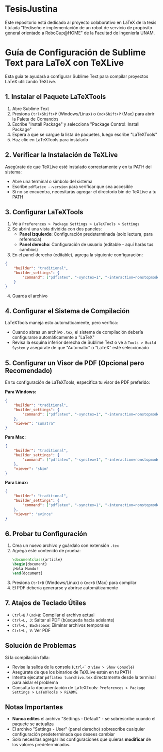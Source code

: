# TesisJustina
Este repositorio está dedicado al proyecto colaborativo en LaTeX de la tesis titulada "Rediseño e implementación de un robot de servicio de propósito general orientado a RoboCup@HOME" de la Facultad de Ingeniería UNAM.

# Guía de Configuración de Sublime Text para LaTeX con TeXLive

Esta guía te ayudará a configurar Sublime Text para compilar proyectos LaTeX utilizando TeXLive.

## 1. Instalar el Paquete LaTeXTools

1. Abre Sublime Text
2. Presiona `Ctrl+Shift+P` (Windows/Linux) o `Cmd+Shift+P` (Mac) para abrir la Paleta de Comandos
3. Escribe "Install Package" y selecciona "Package Control: Install Package"
4. Espera a que se cargue la lista de paquetes, luego escribe "LaTeXTools"
5. Haz clic en LaTeXTools para instalarlo

## 2. Verificar la Instalación de TeXLive

Asegúrate de que TeXLive esté instalado correctamente y en tu PATH del sistema:
- Abre una terminal o símbolo del sistema
- Escribe `pdflatex --version` para verificar que sea accesible
- Si no se encuentra, necesitarás agregar el directorio bin de TeXLive a tu PATH

## 3. Configurar LaTeXTools

1. Ve a `Preferences > Package Settings > LaTeXTools > Settings`
2. Se abrirá una vista dividida con dos paneles:
   - **Panel izquierdo**: Configuración predeterminada (solo lectura, para referencia)
   - **Panel derecho**: Configuración de usuario (editable - aquí harás tus cambios)
3. En el panel derecho (editable), agrega la siguiente configuración:

```json
{
    "builder": "traditional",
    "builder_settings": {
        "command": ["pdflatex", "-synctex=1", "-interaction=nonstopmode"]
    }
}
```

4. Guarda el archivo

## 4. Configurar el Sistema de Compilación

LaTeXTools maneja esto automáticamente, pero verifica:
- Cuando abras un archivo `.tex`, el sistema de compilación debería configurarse automáticamente a "LaTeX"
- Revisa la esquina inferior derecha de Sublime Text o ve a `Tools > Build System` y asegúrate de que "Automatic" o "LaTeX" esté seleccionado

## 5. Configurar un Visor de PDF (Opcional pero Recomendado)

En tu configuración de LaTeXTools, especifica tu visor de PDF preferido:

**Para Windows:**
```json
{
    "builder": "traditional",
    "builder_settings": {
        "command": ["pdflatex", "-synctex=1", "-interaction=nonstopmode"]
    },
    "viewer": "sumatra"
}
```

**Para Mac:**
```json
{
    "builder": "traditional",
    "builder_settings": {
        "command": ["pdflatex", "-synctex=1", "-interaction=nonstopmode"]
    },
    "viewer": "skim"
}
```

**Para Linux:**
```json
{
    "builder": "traditional",
    "builder_settings": {
        "command": ["pdflatex", "-synctex=1", "-interaction=nonstopmode"]
    },
    "viewer": "evince"
}
```

## 6. Probar tu Configuración

1. Crea un nuevo archivo y guárdalo con extensión `.tex`
2. Agrega este contenido de prueba:
   ```latex
   \documentclass{article}
   \begin{document}
   ¡Hola Mundo!
   \end{document}
   ```
3. Presiona `Ctrl+B` (Windows/Linux) o `Cmd+B` (Mac) para compilar
4. El PDF debería generarse y abrirse automáticamente

## 7. Atajos de Teclado Útiles

- `Ctrl+B` / `Cmd+B`: Compilar el archivo actual
- `Ctrl+L, J`: Saltar al PDF (búsqueda hacia adelante)
- `Ctrl+L, Backspace`: Eliminar archivos temporales
- `Ctrl+L, V`: Ver PDF

## Solución de Problemas

Si la compilación falla:
- Revisa la salida de la consola (`` Ctrl+` `` o `View > Show Console`)
- Asegúrate de que los binarios de TeXLive estén en tu PATH
- Intenta ejecutar `pdflatex tuarchivo.tex` directamente desde la terminal para aislar el problema
- Consulta la documentación de LaTeXTools: `Preferences > Package Settings > LaTeXTools > README`

## Notas Importantes

- **Nunca edites** el archivo "Settings - Default" - se sobrescribe cuando el paquete se actualiza
- El archivo "Settings - User" (panel derecho) sobrescribe cualquier configuración predeterminada que desees cambiar
- Solo necesitas agregar las configuraciones que quieras **modificar** de los valores predeterminados.